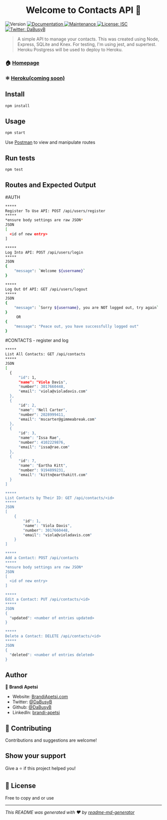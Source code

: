 <h1 align="center">Welcome to Contacts API 👋</h1>
<p>
  <img alt="Version" src="https://img.shields.io/badge/version-1.0.0-blue.svg?cacheSeconds=2592000" />
  <a href="https://github.com/DaBusyB/contactsAPI#readme" target="_blank">
    <img alt="Documentation" src="https://img.shields.io/badge/documentation-yes-brightgreen.svg" />
  </a>
  <a href="https://github.com/DaBusyB/contactsAPI/graphs/commit-activity" target="_blank">
    <img alt="Maintenance" src="https://img.shields.io/badge/Maintained%3F-yes-green.svg" />
  </a>
  <a href="https://github.com/DaBusyB/contactsAPI/blob/master/LICENSE" target="_blank">
    <img alt="License: ISC" src="https://img.shields.io/github/license/DaBusyB/Contacts API" />
  </a>
  <a href="https://twitter.com/DaBusyB" target="_blank">
    <img alt="Twitter: DaBusyB" src="https://img.shields.io/twitter/follow/DaBusyB.svg?style=social" />
  </a>
</p>

> A simple API to manage your contacts. This was created using Node, Express, SQLite and Knex. For testing, I'm using jest, and supertest. Heroku Postgress will be used to deploy to Heroku.

### 🏠 [Homepage](https://github.com/DaBusyB/contactsAPI#readme)
### ⚛ [Heroku(coming soon)](https://github.com/DaBusyB/contactsAPI#readme)

## Install

```sh
npm install
```

## Usage

```sh
npm start
```
Use [Postman](https://www.postman.com/downloads/) to view and manipulate routes

## Run tests
```sh
npm test
```

## Routes and Expected Output

#AUTH
```sh
*****
Register To Use API: POST /api/users/register
*****
*ensure body settings are raw JSON*
JSON
[
  <id of new entry>
]

*****
Log Into API: POST /api/users/login
*****
JSON
{
    "message": `Welcome ${username}`
}

*****
Log Out Of API: GET /api/users/logout
*****
JSON
{
    "message": `Sorry ${username}, you are NOT logged out, try again`
}
     OR
{
    "message": "Peace out, you have successfully logged out"
}
```

#CONTACTS - register and log

```sh
*****
List All Contacts: GET /api/contacts
*****
JSON
[
  {
      "id": 1,
      "name": "Viola Davis",
      "number": 3017660448,
      "email": "viola@violadavis.com"
  },
  {
      "id": 2,
      "name": "Nell Carter",
      "number": 2028999411,
      "email": "mscarter@gimmeabreak.com"
  },
  {
      "id": 3,
      "name": "Issa Rae",
      "number": 4102229876,
      "email": "issa@rae.com"
  },
  {
      "id": 7,
      "name": "Eartha Kitt",
      "number": 9194899231,
      "email": "kittn@earthakitt.com"
  }
]

*****
List Contacts by Their ID: GET /api/contacts/<id>
*****
JSON
[
    {
        "id": 1,
        "name": "Viola Davis",
        "number": 3017660448,
        "email": "viola@violadavis.com"
    }
]

*****
Add a Contact: POST /api/contacts
*****
*ensure body settings are raw JSON*
JSON
[
  <id of new entry>
]

*****
Edit a Contact: PUT /api/contacts/<id>
*****
JSON
{
  "updated": <number of entries updated>
}

*****
Delete a Contact: DELETE /api/contacts/<id>
*****
JSON
{
  "deleted": <number of entries deleted>
}
```

## Author

👤 **Brandi Apetsi**

* Website: [BrandiApetsi.com](https://Brandiapetsi.com)
* Twitter: [@DaBusyB](https://twitter.com/DaBusyB)
* Github: [@DaBusyB](https://github.com/DaBusyB)
* LinkedIn: [brandi-apetsi](https://linkedin.com/in/brandi-apetsi/)

## 🤝 Contributing

Contributions and suggestions are welcome!

## Show your support

Give a ⭐️ if this project helped you!

## 📝 License

Free to copy and or use


***
_This README was generated with ❤️ by [readme-md-generator](https://github.com/kefranabg/readme-md-generator)_